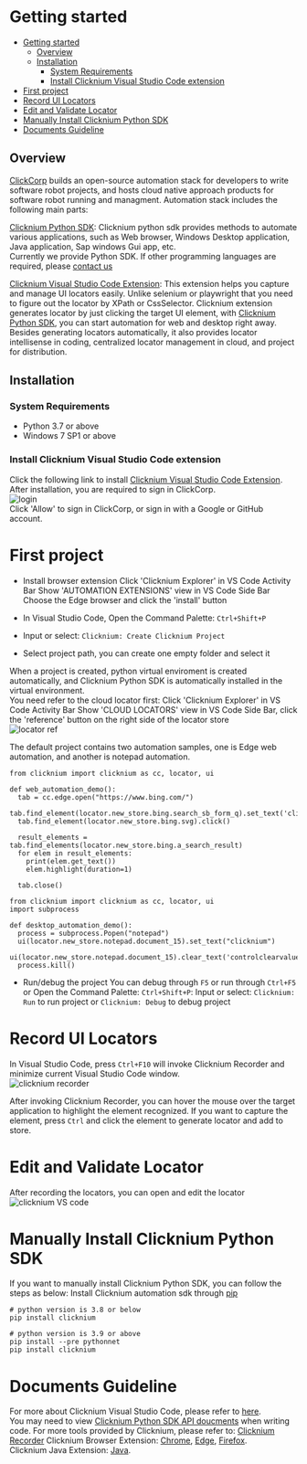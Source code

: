 # Getting started<!-- {docsify-ignore-all} -->

- [Getting started](#getting-started)
  - [Overview](#overview)
  - [Installation​](#installation)
    - [System Requirements​](#system-requirements)
    - [Install Clicknium Visual Studio Code extension](#install-clicknium-visual-studio-code-extension)
- [First project](#first-project)
- [Record UI Locators](#record-ui-locators)
- [Edit and Validate Locator](#edit-and-validate-locator)
- [Manually Install Clicknium Python SDK](#manually-install-clicknium-python-sdk)
- [Documents Guideline](#documents-guideline)

## Overview

[ClickCorp](https://wwww.clickcorp.com) builds an open-source automation stack for developers to write software robot projects, and hosts cloud native approach products for software robot running and managment. Automation stack includes the following main parts: 

[Clicknium Python SDK](./doc/api/python/pythonsdk.md): Clicknium python sdk provides methods to automate various applications, such as Web browser, Windows Desktop application, Java application, Sap windows Gui app, etc.  
Currently we provide Python SDK. If other programming languages are required, please [contact us](https://www.clickcorp.com/community)

[Clicknium Visual Studio Code Extension](./doc/developtools/vscode.md): This extension helps you capture and manage UI locators easily. Unlike selenium or playwright that you need to figure out the locator by XPath or CssSelector. Clicknium extension generates locator by just clicking the target UI element, with [Clicknium Python SDK](https://pypi.org/project/clicknium/), you can start automation for web and desktop right away. Besides generating locators automatically, it also provides locator intellisense in coding, centralized locator management in cloud, and project for distribution.

## Installation​
### System Requirements​
- Python 3.7 or above
- Windows 7 SP1 or above

### Install Clicknium Visual Studio Code extension
Click the following link to install [Clicknium Visual Studio Code Extension](https://marketplace.visualstudio.com/items?itemName=ClickCorp.clicknium).
After installation, you are required to sign in ClickCorp.  
![login](https://clickcorp.github.io/clicknium-docs/doc/img/login1.png "login")  
Click 'Allow' to sign in ClickCorp, or sign in with a Google or GitHub account.

# First project
- Install browser extension
  Click 'Clicknium Explorer' in VS Code Activity Bar
  Show 'AUTOMATION EXTENSIONS' view in VS Code Side Bar
  Choose the Edge browser and click the 'install' button

- In Visual Studio Code, Open the Command Palette: `Ctrl+Shift+P`
- Input or select: `Clicknium: Create Clicknium Project`
- Select project path, you can create one empty folder and select it
  
When a project is created, python virtual enviroment is created automatically, and Clicknium Python SDK is automatically installed in the virtual environment.  
You need refer to the cloud locator first:
Click 'Clicknium Explorer' in VS Code Activity Bar
Show 'CLOUD LOCATORS' view in VS Code Side Bar, click the 'reference' button on the right side of the locator store  
![locator ref](https://clickcorp.github.io/clicknium-docs/doc/img/locator_ref.png "locator ref")  

The default project contains two automation samples, one is Edge web automation, and another is notepad automation.
```
from clicknium import clicknium as cc, locator, ui

def web_automation_demo():
  tab = cc.edge.open("https://www.bing.com/")
  tab.find_element(locator.new_store.bing.search_sb_form_q).set_text('clicknium')
  tab.find_element(locator.new_store.bing.svg).click()

  result_elements = tab.find_elements(locator.new_store.bing.a_search_result)
  for elem in result_elements:
    print(elem.get_text())
    elem.highlight(duration=1)

  tab.close()
```
```
from clicknium import clicknium as cc, locator, ui
import subprocess

def desktop_automation_demo():
  process = subprocess.Popen("notepad")
  ui(locator.new_store.notepad.document_15).set_text("clicknium")
  ui(locator.new_store.notepad.document_15).clear_text('controlclearvalue')
  process.kill()
```

- Run/debug the project
You can debug through `F5` or run through `Ctrl+F5`  
or Open the Command Palette: `Ctrl+Shift+P`:
Input or select: `Clicknium: Run` to run project or `Clicknium: Debug` to debug project


# Record UI Locators
In Visual Studio Code, press `Ctrl+F10` will invoke Clicknium Recorder and minimize current Visual Studio Code window.  
![clicknium recorder](https://clickcorp.github.io/clicknium-docs/doc/img/recorder_main.png)

After invoking Clicknium Recorder, you can hover the mouse over the target application to highlight the element recognized. 
If you want to capture the element, press `Ctrl` and click the element to generate locator and add to store.

# Edit and Validate Locator
After recording the locators, you can open and edit the locator  
![clicknium VS code](https://clickcorp.github.io/clicknium-docs/doc/img/main.png) 

# Manually Install Clicknium Python SDK
If you want to manually install Clicknium Python SDK, you can follow the steps as below:
Install Clicknium automation sdk through [pip](https://pypi.org/project/clicknium/)  

```
# python version is 3.8 or below
pip install clicknium

# python version is 3.9 or above
pip install --pre pythonnet
pip install clicknium
```

# Documents Guideline
For more about Clicknium Visual Studio Code, please refer to [here](/doc/developtools/vscode.md).  
You may need to view [Clicknium Python SDK API doucments](/doc/api/python/pythonsdk.md) when writing code.
For more tools provided by Clicknium, please refer to:
[Clicknium Recorder](/doc/developtools/recorder.md)
Clicknium Browser Extension: [Chrome](/doc/developtools/extensions/chromeextension.md), [Edge](/doc/developtools/extensions/edgeextension.md), [Firefox](/doc/developtools/extensions/firefoxextension.md).  
Clicknium Java Extension: [Java](/doc/developtools/extensions/javaextension.md).  

